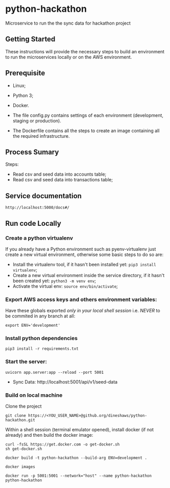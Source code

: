 # python-hackathon

Microservice to run the the sync data for hackathon project

## Getting Started

These instructions will provide the necessary steps to build an environment to run the microservices locally or on the AWS environment.

## Prerequisite

- Linux;
- Python 3;
- Docker.

- The file config.py contains settings of each environment (development, staging or production).

- The Dockerfile contains all the steps to create an image containing all the required infrastructure.

## Process Sumary


Steps:

* Read csv and seed data into accounts table;
* Read csv and seed data into transactions table;

## Service documentation

```
http://localhost:5000/docs#/
```

## Run code Locally

### Create a python virtualenv

If you already have a Python environment such as pyenv-virtualenv just create a new virtual environment, otherwise some basic steps to do so are:

* Install the virtualenv tool, if it hasn't been installed yet: `pip3 install virtualenv`;
* Create a new virtual environment inside the service directory, if it hasn't been created yet: `python3 -m venv env`;
* Activate the virtual env: `source env/bin/activate`;

### Export AWS access keys and others environment variables:

Have these globals exported *only in your local shell session* i.e. *NEVER* to be commited in any branch at all:

```
export ENV='development'
```

### Install python dependencies

```
pip3 install -r requirements.txt
```

### Start the server:

```
uvicorn app.server:app --reload --port 5001
```

- Sync Data: http://localhost:5001/api/v1/seed-data


### Build on local machine

Clone the project

```
git clone https://<YOU_USER_NAME>@github.org/dineshaws/python-hackathon.git
```

Within a shell session (terminal emulator opened), install docker (if not already) and then build the docker image:

```
curl -fsSL https://get.docker.com -o get-docker.sh
sh get-docker.sh
```

```
docker build -t python-hackathon --build-arg ENV=development .
```

```
docker images
```

```
docker run -p 5001:5001 --network="host" --name python-hackathon python-hackathon
```